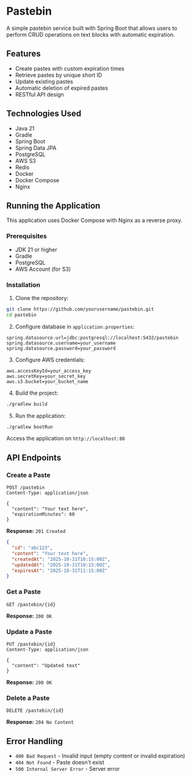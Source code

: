 # Pastebin

A simple pastebin service built with Spring Boot that allows users to perform CRUD operations on text blocks with automatic expiration.

## Features

- Create pastes with custom expiration times
- Retrieve pastes by unique short ID
- Update existing pastes
- Automatic deletion of expired pastes
- RESTful API design

## Technologies Used

- Java 21
- Gradle
- Spring Boot
- Spring Data JPA
- PostgreSQL
- AWS S3
- Redis
- Docker
- Docker Compose
- Nginx

## Running the Application

This application uses Docker Compose with Nginx as a reverse proxy.

### Prerequisites

- JDK 21 or higher
- Gradle
- PostgreSQL
- AWS Account (for S3)

### Installation

1. Clone the repository:
```bash
git clone https://github.com/yourusername/pastebin.git
cd pastebin
```

2. Configure database in `application.properties`:
```properties
spring.datasource.url=jdbc:postgresql://localhost:5432/pastebin
spring.datasource.username=your_username
spring.datasource.password=your_password
```

3. Configure AWS credentials:
```properties
aws.accessKeyId=your_access_key
aws.secretKey=your_secret_key
aws.s3.bucket=your_bucket_name
```

4. Build the project:
```bash
./gradlew build
```

5. Run the application:
```bash
./gradlew bootRun
```

Access the application on `http://localhost:80`

## API Endpoints

### Create a Paste
```http
POST /pastebin
Content-Type: application/json

{
  "content": "Your text here",
  "expirationMinutes": 60
}
```

**Response:** `201 Created`
```json
{
  "id": "abc123",
  "content": "Your text here",
  "createdAt": "2025-10-31T10:15:00Z",
  "updatedAt": "2025-10-31T10:15:00Z",
  "expiresAt": "2025-10-31T11:15:00Z"
}
```

### Get a Paste
```http
GET /pastebin/{id}
```

**Response:** `200 OK`

### Update a Paste
```http
PUT /pastebin/{id}
Content-Type: application/json

{
  "content": "Updated text"
}
```

**Response:** `200 OK`

### Delete a Paste
```http
DELETE /pastebin/{id}
```

**Response:** `204 No Content`

## Error Handling

- `400 Bad Request` - Invalid input (empty content or invalid expiration)
- `404 Not Found` - Paste doesn't exist
- `500 Internal Server Error` - Server error
